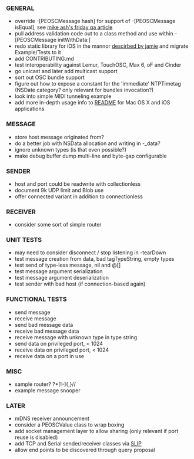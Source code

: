 
### GENERAL
- override -[PEOSCMessage hash] for support of -[PEOSCMessage isEqual], see [mike ash's friday qa article](http://www.mikeash.com/pyblog/friday-qa-2010-06-18-implementing-equality-and-hashing.html)
- pull address validation code out to a class method and use within -[PEOSCMessage initWithData:]
- redo static library for iOS in the mannor [descirbed by jamie](http://www.blog.montgomerie.net/easy-xcode-static-library-subprojects-and-submodules) and migrate Example/Tests to it
- add CONTRIBUTING.md
- test interoperability against Lemur, TouchOSC, Max 6, oF and Cinder
- go unicast and later add multicast support
- sort out OSC bundle support
- figure out how to expose a constant for the 'immediate' NTPTimetag (NSDate category? only relevant for bundles invocation?)
- look into simple MIDI tunneling example
- add more in-depth usage info to [README](README.md) for Mac OS X and iOS applications

### MESSAGE
- store host message originated from?
- do a better job with NSData allocation and writing in -_data?
- ignore unknown types (is that even possible?)
- make debug buffer dump multi-line and byte-gap configurable

### SENDER
- host and port could be readwrite with collectionless
- document 9k UDP limit and Blob use
- offer connected variant in addition to connectionless

### RECEIVER
- consider some sort of simple router

### UNIT TESTS
- may need to consider disconnect / stop listening in -tearDown
- test message creation from data, bad tagTypeString, empty types
- test send of type-less message, nil and @[]
- test message argument serialization
- test message argument deserialization
- test sender with bad host (if connection-based again)

### FUNCTIONAL TESTS
- send message
- receive message
- send bad message data
- receive bad message data
- receive message with unknown type in type string
- send data on privileged port, < 1024
- receive data on privileged port, < 1024
- receive data on a port in use

### MISC
- sample router? ?*[!-]{,}//
- example message snooper

### LATER
- mDNS receiver announcement
- consider a PEOSCValue class to wrap boxing
- add socket management layer to allow sharing (only relevant if port reuse is disabled)
- add TCP and Serial sender/receiver classes via [SLIP](http://en.wikipedia.org/wiki/Serial_Line_Internet_Protocol)
- allow end points to be discovered through query proposal
